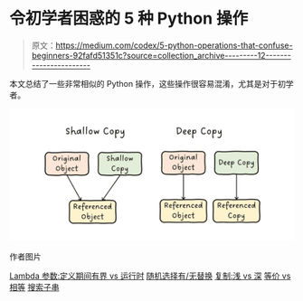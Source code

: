 # 令初学者困惑的 5 种 Python 操作

> 原文：<https://medium.com/codex/5-python-operations-that-confuse-beginners-92fafd51351c?source=collection_archive---------12----------------------->

本文总结了一些非常相似的 Python 操作，这些操作很容易混淆，尤其是对于初学者。

![](img/d78e227516b2d73965e639ffa44f1c5b.png)

作者图片

[Lambda 参数:定义期间有界 vs 运行时](#3b98)
[随机选择有/无替换](#a6d1)
[复制:浅 vs 深](#e613)
[等价 vs 相等](#4fa9)
[搜索子串](#6a1a)
